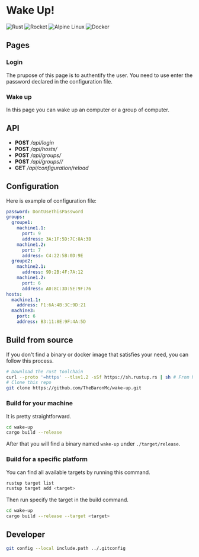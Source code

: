 # Wake Up!

![Rust](https://img.shields.io/badge/rust-%23000000.svg?style=for-the-badge&logo=rust&logoColor=white)
![Rocket](https://img.shields.io/badge/rocket-%23d43949.svg?style=for-the-badge&logo=rocket&logoColor=white)
![Alpine Linux](https://img.shields.io/badge/Alpine_Linux-%230D597F.svg?style=for-the-badge&logo=alpine-linux&logoColor=white)
![Docker](https://img.shields.io/badge/docker-%230db7ed.svg?style=for-the-badge&logo=docker&logoColor=white)

## Pages

### Login

The prupose of this page is to authentify the user. You need to use enter the password declared in the configuration file.

### Wake up

In this page you can wake up an computer or a group of computer.

## API

+ **POST** */api/login*
+ **POST** */api/hosts/<name>*
+ **POST** */api/groups/<groupname>*
+ **POST** */api/groups/<groupname>/<hostname>*
+ **GET** */api/configuration/reload*

## Configuration

Here is example of configuration file:
```yml
password: DontUseThisPassword
groups:
  groupe1:
    machine1.1:
      port: 9
      address: 3A:1F:5D:7C:8A:3B
    machine1.2:
      port: 7
      address: C4:22:5B:0D:9E
  groupe2:
    machine2.1:
      address: 9D:2B:4F:7A:12
    machine1.2:
      port: 6
      address: A0:8C:3D:5E:9F:76
hosts:
  machine1.1:
    address: F1:6A:4B:3C:9D:21
  machine3:
    port: 6
    address: B3:11:8E:9F:4A:5D
```

## Build from source

If you don't find a binary or docker image that satisfies your need, you can follow this process.
```sh
# Download the rust toolchain 
curl --proto '=https' --tlsv1.2 -sSf https://sh.rustup.rs | sh # From https://rustup.rs/
# Clone this repo 
git clone https://github.com/TheBaronMc/wake-up.git
```

### Build for your machine

It is pretty straightforward.
```sh
cd wake-up
cargo build --release
```
After that you will find a binary named `wake-up` under `./target/release`.

### Build for a specific platform

You can find all available targets by running this command.
```sh
rustup target list
rustup target add <target>
```
Then run specify the target in the build command.
```sh
cd wake-up
cargo build --release --target <target>
```

## Developer

```sh
git config --local include.path ../.gitconfig
```
